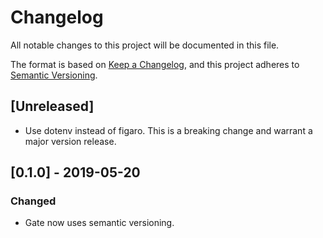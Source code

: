 # Changelog
All notable changes to this project will be documented in this file.

The format is based on [Keep a Changelog](https://keepachangelog.com/en/1.0.0/),
and this project adheres to [Semantic Versioning](https://semver.org/spec/v2.0.0.html).

## [Unreleased]

- Use dotenv instead of figaro. This is a breaking change and warrant a major version release.

## [0.1.0] - 2019-05-20
### Changed
- Gate now uses semantic versioning.
